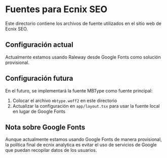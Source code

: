# Fuentes para Ecnix SEO

Este directorio contiene los archivos de fuente utilizados en el sitio web de Ecnix SEO.

## Configuración actual

Actualmente estamos usando Raleway desde Google Fonts como solución provisional.

## Configuración futura

En el futuro, se implementará la fuente MBType como fuente principal:

1. Colocar el archivo `mbtype.woff2` en este directorio
2. Actualizar la configuración en `app/layout.tsx` para usar la fuente local en lugar de Google Fonts

## Nota sobre Google Fonts

Aunque actualmente estamos usando Google Fonts de manera provisional, la política final de ecnix analytica es evitar el uso de servicios de Google que puedan recopilar datos de los usuarios.
